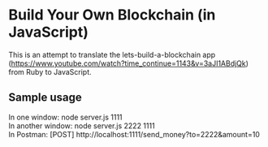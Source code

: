 # Build Your Own Blockchain (in JavaScript)

This is an attempt to translate the lets-build-a-blockchain app (https://www.youtube.com/watch?time_continue=1143&v=3aJI1ABdjQk) from Ruby to JavaScript.


## Sample usage
In one window: node server.js 1111  
In another window: node server.js 2222 1111  
In Postman: [POST] http://localhost:1111/send_money?to=2222&amount=10  